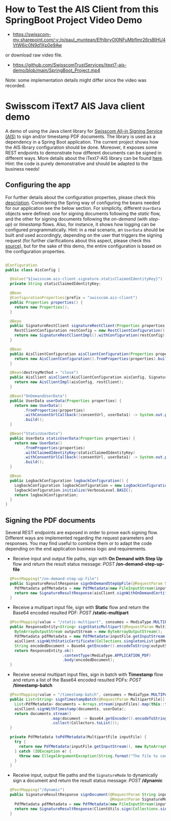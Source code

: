 # How to Test the AIS Client from this SpringBoot Project Video Demo

* https://swisscom-my.sharepoint.com/:v:/p/paul_muntean/EfhlbryOl0NFuMbflmr26rsBlHU4VtW6ic0N9d1Xp0e9Aw

or download raw video file.

* https://github.com/SwisscomTrustServices/itext7-ais-demo/blob/main/SpringBoot_Project.mp4

Note: some implementation details might differ since the video was recorded.

# Swisscom iText7 AIS Java client demo

A demo of using the Java client library
for [Swisscom All-in Signing Service (AIS)](https://www.swisscom.ch/en/business/enterprise/offer/security/all-in-signing-service.html)
to sign and/or timestamp PDF documents. The library is used as a dependency in a Spring Boot application. The current project shows how the AIS
library configuration should be done. Moreover, it exposes some REST endpoints to demonstrate how different documents can be signed in different ways.
More details about the iText7-AIS library can be found [here](https://github.com/SwisscomTrustServices/itext7-ais). Hint: the code is purely 
demonstrative and should be adapted to the business needs!

## Configuring the app

For further details about the configuration properties, please check
this [description](https://github.com/SwisscomTrustServices/itext7-ais/blob/develop/docs/configure-the-AIS-client.md). Considering the Spring way of
configuring the beans needed for our application see the below section. For simplicity, different ``UserData`` objects were defined: one for signing
documents following the *static* flow, and the other for signing documents following the *on-demand* (with *step-up*) or *timestamp* flows. Also, for 
instance, it shows how logging can be configured programmatically. Hint: in a real scenario, an ``UserData`` should be built and used accordingly,
depending on the user that triggers the signing request (for further clarifications about this aspect, please check
this [source](https://github.com/SwisscomTrustServices/itext7-ais/blob/develop/docs/get-authentication-details.md)), but for the sake of this demo, 
the entire configuration is based on the configuration properties.

```java

@Configuration
public class AisConfig {

  @Value("${swisscom.ais-client.signature.staticClaimedIdentityKey}")
  private String staticClaimedIdentityKey;

  @Bean
  @ConfigurationProperties(prefix = "swisscom.ais-client")
  public Properties properties() {
    return new Properties();
  }

  @Bean
  public SignatureRestClient signatureRestClient(Properties properties) {
    RestClientConfiguration restConfig = new RestClientConfiguration().fromProperties(properties).build();
    return new SignatureRestClientImpl().withConfiguration(restConfig);
  }

  @Bean
  public AisClientConfiguration aisClientConfiguration(Properties properties) {
    return new AisClientConfiguration().fromProperties(properties).build();
  }

  @Bean(destroyMethod = "close")
  public AisClient aisClient(AisClientConfiguration aisConfig, SignatureRestClient restClient) {
    return new AisClientImpl(aisConfig, restClient);
  }

  @Bean("OnDemandUserData")
  public UserData userData(Properties properties) {
    return new UserData()
        .fromProperties(properties)
        .withConsentUrlCallback((consentUrl, userData1) -> System.out.println("Consent URL: " + consentUrl))
        .build();
  }

  @Bean("StaticUserData")
  public UserData staticUserData(Properties properties) {
    return new UserData()
        .fromProperties(properties)
        .withClaimedIdentityKey(staticClaimedIdentityKey)
        .withConsentUrlCallback((consentUrl, userData1) -> System.out.println("Consent URL: " + consentUrl))
        .build();
  }

  @Bean
  public LogbackConfiguration logbackConfiguration() {
    LogbackConfiguration logbackConfiguration = new LogbackConfiguration();
    logbackConfiguration.initialize(VerboseLevel.BASIC);
    return logbackConfiguration;
  }
}
```

## Signing the PDF documents
Several REST endpoints are exposed in order to prove each signing flow. Different ways are implemented regarding the request parameters and responses.
You may find useful to combine them or to adapt the code depending on the end application business logic and requirements. 

* Receive input and output file paths, sign with **On Demand with Step Up** flow and return the result status message: *POST* **/on-demand-step-up-file**
```java
  @PostMapping("/on-demand-step-up-file")
  public SignatureResultResponse signOnDemandStepUpFile(@RequestParam String inputFilePath, @RequestParam String outputFilePath) throws FileNotFoundException {
    PdfMetadata pdfMetadata = new PdfMetadata(new FileInputStream(inputFilePath), new FileOutputStream(outputFilePath));
    return new SignatureResultResponse(aisClient.signWithOnDemandCertificateAndStepUp(Collections.singletonList(pdfMetadata), userData));
  }
```

* Receive a multipart input file, sign with **Static** flow and return the Base64 encoded resulted PDF: *POST* **/static-multipart**
```java
  @PostMapping(value = "/static-multipart", consumes = MediaType.MULTIPART_FORM_DATA_VALUE, produces = MediaType.APPLICATION_PDF_VALUE)
  public ResponseEntity<String> signStaticMultipart(@RequestParam MultipartFile inputFile) throws IOException {
    ByteArrayOutputStream outputStream = new ByteArrayOutputStream();
    PdfMetadata pdfMetadata = new PdfMetadata(inputFile.getInputStream(), outputStream);
    aisClient.signWithStaticCertificate(Collections.singletonList(pdfMetadata), staticUserData);
    String encodedDocument = Base64.getEncoder().encodeToString(outputStream.toByteArray());
    return ResponseEntity.ok()
                         .contentType(MediaType.APPLICATION_PDF)
                         .body(encodedDocument);
  }
```

* Receive several multipart input files, sign in batch with **Timestamp** flow and return a list of the Base64 encoded resulted PDFs: *POST* **/timestamp-batch** 
```java
  @PostMapping(value = "/timestamp-batch", consumes = MediaType.MULTIPART_FORM_DATA_VALUE)
  public List<String> signTimestampBatch(@RequestParam MultipartFile[] inputFiles) {
    List<PdfMetadata> documents = Arrays.stream(inputFiles).map(this::toPdfMetadata).collect(Collectors.toList());
    aisClient.signWithTimestamp(documents, userData);
    return documents.stream()
                    .map(document -> Base64.getEncoder().encodeToString(((ByteArrayOutputStream) document.getOutputStream()).toByteArray()))
                    .collect(Collectors.toList());
  }

  private PdfMetadata toPdfMetadata(MultipartFile inputFile) {
    try {
      return new PdfMetadata(inputFile.getInputStream(), new ByteArrayOutputStream());
    } catch (IOException e) {
      throw new IllegalArgumentException(String.format("The file %s could not be read", inputFile.getOriginalFilename()));
    }
  }
```

* Receive input, output file paths and the ``SignatureMode`` to dynamically sign a document and return the result status message: *POST* **/dynamic**
```java
  @PostMapping("/dynamic")
  public SignatureResultResponse signDocument(@RequestParam String inputFilePath, @RequestParam String outputFilePath,
                                              @RequestParam SignatureMode signatureMode) throws FileNotFoundException {
    PdfMetadata pdfMetadata = new PdfMetadata(new FileInputStream(inputFilePath), new FileOutputStream(outputFilePath));
    return new SignatureResultResponse(ClientUtils.sign(Collections.singletonList(pdfMetadata), signatureMode, userData));
  }
```
